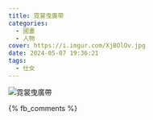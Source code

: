 ```yaml
---
title: 霓裳曳廣帶
categories:
  - 國畫
  - 人物
cover: https://i.imgur.com/XjBOlOv.jpg
date: 2024-05-07 19:36:21
tags:
  - 仕女
---
```


![霓裳曳廣帶](https://i.imgur.com/XjBOlOv.jpg)

{% fb_comments %}

